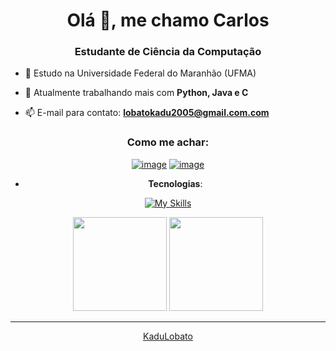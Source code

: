<h1 align="center">Olá 👋, me chamo Carlos </h1>
<h3 align="center">Estudante de Ciência da Computação</h3>

- 🔭 Estudo na Universidade Federal do Maranhão (UFMA)

- 🌱 Atualmente trabalhando mais com **Python, Java e C**

- 📫 E-mail para contato: **lobatokadu2005@gmail.com.com**

<h3 align="center">Como me achar:</h3>
<div align="center">

[![image](https://img.shields.io/badge/LinkedIn-0077B5?style=for-the-badge&logo=linkedin&logoColor=white)](https://www.linkedin.com/in/carlosclobato/)
[![image](https://img.shields.io/badge/Instagram-E4405F?style=for-the-badge&logo=instagram&logoColor=white)](https://www.instagram.com/kadulobato._/)
  
- **Tecnologias**:

[![My Skills](https://skillicons.dev/icons?i=java,python,c,git,github,sqlite)](https://skillicons.dev)

<p align= "center">
  <img height= "150" src="https://github-readme-stats.vercel.app/api?username=kaducl&theme=react&show_icons=true&include_all_commits=true" />
  <img height= "150" src="https://github-readme-stats.vercel.app/api/top-langs/?username=kaducl&theme=react&layout=compact" />
</p>

------

[KaduLobato](https://github.com/kaducl)

